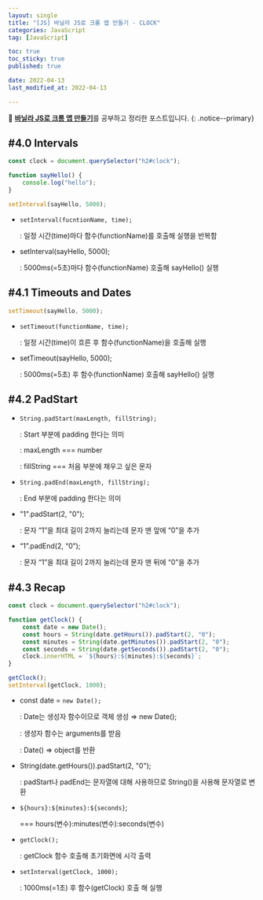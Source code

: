 ```yaml
---
layout: single
title: "[JS] 바닐라 JS로 크롬 앱 만들기 - CLOCK"
categories: JavaScript
tag: [JavaScript]

toc: true
toc_sticky: true
published: true

date: 2022-04-13
last_modified_at: 2022-04-13

---
```


📄 [**바닐라 JS로 크롬 앱 만들기**](https://nomadcoders.co/javascript-for-beginners)를 공부하고 정리한 포스트입니다.
{: .notice--primary}


## **#4.0 Intervals**

```jsx
const clock = document.querySelector("h2#clock");

function sayHello() {
    console.log("hello");
}

setInterval(sayHello, 5000);
```

- `setInterval(fucntionName, time);`
    
    : 일정 시간(time)마다 함수(functionName)를 호출해 실행을 반복함 
    
- setInterval(sayHello, 5000);
    
    : 5000ms(=5초)마다 함수(functionName) 호출해 sayHello() 실행
    
    

## **#4.1 Timeouts and Dates**

```jsx
setTimeout(sayHello, 5000);
```

- `setTimeout(functionName, time);`
    
    : 일정 시간(time)이 흐른 후 함수(functionName)을 호출해 실행
    
- setTimeout(sayHello, 5000);
    
    : 5000ms(=5초) 후 함수(functionName) 호출해 sayHello() 실행 
    


## **#4.2 PadStart**

- `String.padStart(maxLength, fillString);`
    
    : Start 부분에 padding 한다는 의미
    
    : maxLength === number
    
    : fillString === 처음 부분에 채우고 싶은 문자
    
- `String.padEnd(maxLength, fillString);`
    
    : End 부분에 padding 한다는 의미
    
- "1".padStart(2, "0");
    
    : 문자 “1”을 최대 길이 2까지 늘리는데 문자 맨 앞에 “0”을 추가
    
- “1”.padEnd(2, “0”);
    
    : 문자 “1”을 최대 길이 2까지 늘리는데 문자 맨 뒤에 “0”을 추가
    


## **#4.3 Recap**

```jsx
const clock = document.querySelector("h2#clock");

function getClock() {
    const date = new Date();
    const hours = String(date.getHours()).padStart(2, "0");
    const minutes = String(date.getMinutes()).padStart(2, "0");
    const seconds = String(date.getSeconds()).padStart(2, "0");
    clock.innerHTML = `${hours}:${minutes}:${seconds}`;
}

getClock();
setInterval(getClock, 1000);
```

- const date = `new Date();`
    
    : Date는 생성자 함수이므로 객체 생성 ⇒ new Date();
    
    : 생성자 함수는 arguments를 받음
    
    : Date() ⇒ object를 반환
    
- String(date.getHours()).padStart(2, "0");
    
    : padStart나 padEnd는 문자열에 대해 사용하므로 String()을 사용해 문자열로 변환
    
- `${hours}:${minutes}:${seconds}`;
    
    === hours(변수):minutes(변수):seconds(변수)
    
- `getClock();`
    
    : getClock 함수 호출해 초기화면에 시각 출력
    
- `setInterval(getClock, 1000);`
    
    : 1000ms(=1초) 후 함수(getClock) 호출 해 실행

